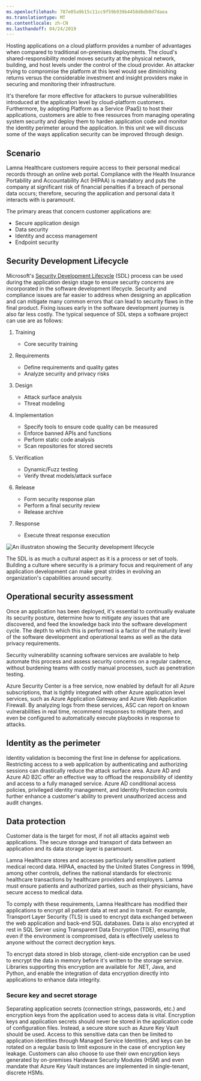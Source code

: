 ```yaml
---
ms.openlocfilehash: 787e05a9b15c11cc9f59b939b4458d6db0d7daea
ms.translationtype: MT
ms.contentlocale: zh-CN
ms.lasthandoff: 04/24/2019
---
```

Hosting applications on a cloud platform provides a number of advantages when compared to traditional on-premises deployments. The cloud's shared-responsibility model moves security at the physical network, building, and host levels under the control of the cloud provider. An attacker trying to compromise the platform at this level would see diminishing returns versus the considerable investment and insight providers make in securing and monitoring their infrastructure.

It's therefore far more effective for attackers to pursue vulnerabilities introduced at the application level by cloud-platform customers. Furthermore, by adopting Platform as a Service (PaaS) to host their applications, customers are able to free resources from managing operating system security and deploy them to harden application code and monitor the identity perimeter around the application. In this unit we will discuss some of the ways application security can be improved through design.

## <a name="scenario"></a>Scenario

Lamna Healthcare customers require access to their personal medical records through an online web portal. Compliance with the Health Insurance Portability and Accountability Act (HIPAA) is mandatory and puts the company at significant risk of financial penalties if a breach of personal data occurs; therefore, securing the application and personal data it interacts with is paramount.

The primary areas that concern customer applications are:

- Secure application design
- Data security
- Identity and access management
- Endpoint security

## <a name="security-development-lifecycle"></a>Security Development Lifecycle

Microsoft's [Security Development Lifecycle](https://www.microsoft.com/sdl) (SDL) process can be used during the application design stage to ensure security concerns are incorporated in the software development lifecycle. Security and compliance issues are far easier to address when designing an application and can mitigate many common errors that can lead to security flaws in the final product. Fixing issues early in the software development journey is also far less costly. The typical sequence of SDL steps a software project can use are as follows:

1. Training

    - Core security training

1. Requirements

    - Define requirements and quality gates
    - Analyze security and privacy risks
 
1. Design

    - Attack surface analysis
    - Threat modeling
 
1. Implementation

    - Specify tools to ensure code quality can be measured
    - Enforce banned APIs and functions
    - Perform static code analysis
    - Scan repositories for stored secrets
 
1. Verification

    - Dynamic/Fuzz testing
    - Verify threat models/attack surface
 
1. Release

    - Form security response plan
    - Perform a final security review
    - Release archive
 
1. Response 

    - Execute threat response execution

![An illustraton showing the Security development lifecycle](../media/sdl.png)

The SDL is as much a cultural aspect as it is a process or set of tools. Building a culture where security is a primary focus and requirement of any application development can make great strides in evolving an organization's capabilities around security.

<!-- Bear in mind that the migration of un-modified applications (especially COTS procured software systems) will not be able to perform many of the steps listed above.
 -->

## <a name="operational-security-assessment"></a>Operational security assessment

Once an application has been deployed, it's essential to continually evaluate its security posture, determine how to mitigate any issues that are discovered, and feed the knowledge back into the software development cycle. The depth to which this is performed is a factor of the maturity level of the software development and operational teams as well as the data privacy requirements.

Security vulnerability scanning software services are available to help automate this process and assess security concerns on a regular cadence, without burdening teams with costly manual processes, such as penetration testing.

Azure Security Center is a free service, now enabled by default for all Azure subscriptions, that is tightly integrated with other Azure application level services, such as Azure Application Gateway and Azure Web Application Firewall. By analyzing logs from these services, ASC can report on known vulnerabilities in real time, recommend responses to mitigate them, and even be configured to automatically execute playbooks in response to attacks.

<!-- SDL culture
Key Vault / MSI
CSE = App  -> DB & App Storage
Mention approach of code scanning & SDL
Scanning for passwords - Git
 -->

## <a name="identity-as-the-perimeter"></a>Identity as the perimeter

Identity validation is becoming the first line in defense for applications. Restricting access to a web application by authenticating and authorizing sessions can drastically reduce the attack surface area. Azure AD and Azure AD B2C offer an effective way to offload the responsibility of identity and access to a fully managed service. Azure AD conditional access policies, privileged identity management, and Identity Protection controls further enhance a customer's ability to prevent unauthorized access and audit changes.

## <a name="data-protection"></a>Data protection

Customer data is the target for most, if not all attacks against web applications. The secure storage and transport of data between an application and its data storage layer is paramount.

Lamna Healthcare stores and accesses particularly sensitive patient medical record data. HIPAA, enacted by the United States Congress in 1996, among other controls, defines the national standards for electronic healthcare transactions by healthcare providers and employers. Lamna must ensure patients and authorized parties, such as their physicians, have secure access to medical data.

To comply with these requirements, Lamna Healthcare has modified their applications to encrypt all patient data at rest and in transit. For example, Transport Layer Security (TLS) is used to encrypt data exchanged between the web application and back-end SQL databases. Data is also encrypted at rest in SQL Server using Transparent Data Encryption (TDE), ensuring that even if the environment is compromised, data is effectively useless to anyone without the correct decryption keys.

To encrypt data stored in blob storage, client-side encryption can be used to encrypt the data in memory before it's written to the storage service. Libraries supporting this encryption are available for .NET, Java, and Python, and enable the integration of data encryption directly into applications to enhance data integrity.

### <a name="secure-key-and-secret-storage"></a>Secure key and secret storage

Separating application secrets (connection strings, passwords, etc.) and encryption keys from the application used to access data is vital. Encryption keys and application secrets should never be stored in the application code of configuration files. Instead, a secure store such as Azure Key Vault should be used. Access to this sensitive data can then be limited to application identities through Managed Service Identities, and keys can be rotated on a regular basis to limit exposure in the case of encryption key leakage. Customers can also choose to use their own encryption keys generated by on-premises Hardware Security Modules (HSM) and even mandate that Azure Key Vault instances are implemented in single-tenant, discrete HSMs.

<!-- ### Secure and immutable file storage

All Azure storage accounts are encrypted by default using Microsoft managed keys. Azure customers also have the ability to use their own encryption keys (BYOK) to encrypt blob, file and queue data so that even the hosting provider has no access to unencrypted data. Data immutability is often required for auditing purposes or when legal disputes call for data to be effectively frozen for a determined amount of time. Azure has recently introduced an [immutable data storage](https://docs.microsoft.com/azure/storage/blobs/storage-blob-immutable-storage) option known as Write-Once, Read many (WORM) for this scenario. -->
